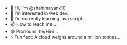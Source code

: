 - 👋 Hi, I’m @shahimayank10
- 👀 I’m interested in web dev...
- 🌱 I’m currently learning java script...
- 📫 How to reach me ...
- 😄 Pronouns: he/Him...
- ⚡ Fun fact: A cloud weighs around a million tonnes....

<!---
shahimayank10/shahimayank10 is a ✨ special ✨ repository because its `README.md` (this file) appears on your GitHub profile.
You can click the Preview link to take a look at your changes.
--->
